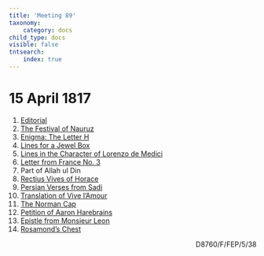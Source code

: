 ```yaml
---
title: 'Meeting 89'
taxonomy:
    category: docs
child_type: docs
visible: false
tntsearch:
    index: true
---
```


# 15 April 1817

1. [Editorial](editorial)  
2. [The Festival of Nauruz](nauruz)  
3. [Enigma: The Letter H](enigma)
4. [Lines for a Jewel Box](jewel)
5. [Lines in the Character of Lorenzo de Medici](lorenzo)
6. [Letter from France No. 3](lavinia-3)
7. <span class="grey">Part of Allah ul Din</span>
8. [Rectius Vives of Horace](brande)
9. [Persian Verses from Sadi](sadi)
10. [Translation of Vive l’Amour](bibo)
11. [The Norman Cap](cap)
12. [Petition of Aaron Harebrains](petition)
13. [Epistle from Monsieur Leon](leon)
14. [Rosamond’s Chest](rosamond)

<div style="text-align:right"><span class="dro">D8760/F/FEP/5/38</span> <a href="https://calmview.derbyshire.gov.uk/calmview/Record.aspx?src=CalmView.Catalog&id=D8760%2fF%2fFEP%2f5%2f38&pos=8" target="_blank"><i class="fa fa-external-link"></i></a></div>
